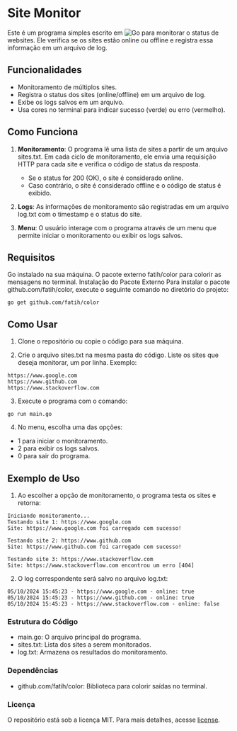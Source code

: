 # Site Monitor
Este é um programa simples escrito em ![Go](https://img.shields.io/badge/Go-00ADD8?style=for-the-badge&logo=go&logoColor=white) para monitorar o status de websites. Ele verifica se os sites estão online ou offline e registra essa informação em um arquivo de log.


## Funcionalidades
- Monitoramento de múltiplos sites.
- Registra o status dos sites (online/offline) em um arquivo de log.
- Exibe os logs salvos em um arquivo.
- Usa cores no terminal para indicar sucesso (verde) ou erro (vermelho).

## Como Funciona
1. **Monitoramento**: O programa lê uma lista de sites a partir de um arquivo sites.txt. Em cada ciclo de monitoramento, ele envia uma requisição HTTP para cada site e verifica o código de status da resposta.

    - Se o status for 200 (OK), o site é considerado online.
    - Caso contrário, o site é considerado offline e o código de status é exibido.

2. **Logs**: As informações de monitoramento são registradas em um arquivo log.txt com o timestamp e o status do site.

3. **Menu**: O usuário interage com o programa através de um menu que permite iniciar o monitoramento ou exibir os logs salvos.

## Requisitos
Go instalado na sua máquina.
O pacote externo fatih/color para colorir as mensagens no terminal.
Instalação do Pacote Externo
Para instalar o pacote github.com/fatih/color, execute o seguinte comando no diretório do projeto:

```
go get github.com/fatih/color
```

## Como Usar

1. Clone o repositório ou copie o código para sua máquina.

2. Crie o arquivo sites.txt na mesma pasta do código. Liste os sites que deseja monitorar, um por linha. Exemplo:
```
https://www.google.com
https://www.github.com
https://www.stackoverflow.com
```
3. Execute o programa com o comando:
```
go run main.go
```
4. No menu, escolha uma das opções:
- 1 para iniciar o monitoramento.
- 2 para exibir os logs salvos.
- 0 para sair do programa.

## Exemplo de Uso
1. Ao escolher a opção de monitoramento, o programa testa os sites e retorna:
```
Iniciando monitoramento...
Testando site 1: https://www.google.com
Site: https://www.google.com foi carregado com sucesso!

Testando site 2: https://www.github.com
Site: https://www.github.com foi carregado com sucesso!

Testando site 3: https://www.stackoverflow.com
Site: https://www.stackoverflow.com encontrou um erro [404]
```
2. O log correspondente será salvo no arquivo log.txt:
```
05/10/2024 15:45:23 - https://www.google.com - online: true
05/10/2024 15:45:23 - https://www.github.com - online: true
05/10/2024 15:45:23 - https://www.stackoverflow.com - online: false
```
### Estrutura do Código
- main.go: O arquivo principal do programa.
- sites.txt: Lista dos sites a serem monitorados.
- log.txt: Armazena os resultados do monitoramento.
  
### Dependências
- github.com/fatih/color: Biblioteca para colorir saídas no terminal.

### Licença
O repositório está sob a licença MIT. Para mais detalhes, acesse <a href="...">license</a>.
